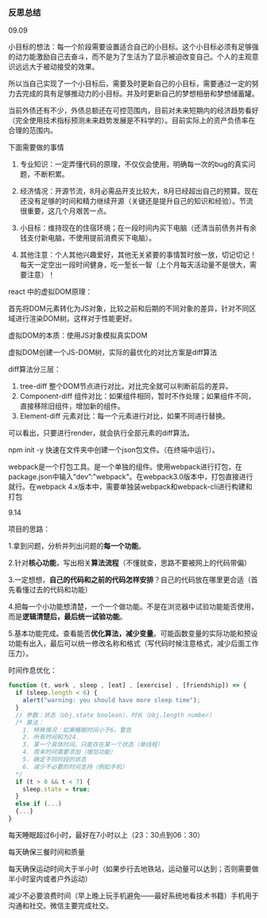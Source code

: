 ### 反思总结

09.09

小目标的想法：每一个阶段需要设置适合自己的小目标。这个小目标必须有足够强的动力能激励自己去奋斗，而不是为了生活为了显示被迫改变自己。个人的主观意识远远大于被动接受的效果。

所以当自己实现了一个小目标后，需要及时更新自己的小目标，需要通过一定的努力去完成的具有足够推动力的小目标。并及时更新自己的梦想相册和梦想储蓄罐。

当前外债还有不少，外债总额还在可控范围内，目前对未来短期内的经济趋势看好（完全使用技术指标预测未来趋势发展是不科学的）。目前实际上的资产负债率在合理的范围内。

下面需要做的事情

1. 专业知识：一定弄懂代码的原理，不仅仅会使用，明确每一次的bug的真实问题，不断积累。

2. 经济情况：开源节流，8月必需品开支比较大，8月已经超出自己的预算。现在还没有足够的时间和精力继续开源（关键还是提升自己的知识和经验）。节流很重要，这几个月艰苦一点。

3. 小目标：维持现在的住宿环境；在一段时间内买下电脑（还清当前债务并有余钱支付新电脑，不使用提前消费买下电脑）。

4. 其他注意：个人其他兴趣爱好，其他无关紧要的事情暂时放一放，切记切记！每天一定空出一段时间健身，吃一堑长一智（上个月每天活动量不是很大，需要注意）！

react 中的虚拟DOM原理：

首先将DOM元素转化为JS对象，比较之前和后期的不同对象的差异，针对不同区域进行渲染DOM树。这样对于性能更好。

虚拟DOM的本质：使用JS对象模拟真实DOM

虚拟DOM创建一个JS-DOM树，实际的最优化的对比方案是diff算法

diff算法分三层：

1. tree-diff 整个DOM节点进行对比，对比完全就可以判断前后的差异。
2. Component-diff 组件对比：如果组件相同，暂时不作处理；如果组件不同，直接移除旧组件，增加新的组件。
3. Element-diff 元素对比：每一个元素进行对比，如果不同进行替换。

可以看出，只要进行render，就会执行全部元素的diff算法。

npm init -y 快速在文件夹中创建一个json包文件。（在终端中运行）。

webpack是一个打包工具。是一个单独的组件。使用webpack进行打包，在package.json中输入“dev”:"webpack"。在webpack3.0版本中，打包直接进行就行。在webpack 4.x版本中，需要单独装webpack和webpack-cli进行构建和打包



9.14

项目的思路：

1.拿到问题，分析并列出问题的**每一个功能**。

2.针对**核心功能**，写出相关**算法流程**（不懂就查，思路不要被网上的代码带偏）

3.一定想想，**自己的代码和之前的代码怎样安排**？自己的代码放在哪里更合适（首先看懂过去的代码和功能）

4.把每一个小功能想清楚，一个一个做功能。不是在浏览器中试验功能能否使用，而是**逻辑清楚后，最后统一试验功能**。

5.基本功能完成。查看能否**优化算法，减少变量**。可能函数变量的实际功能和预设功能有出入，最后可以统一修改名称和格式（写代码时候注意格式，减少后面工作压力）。



时间作息优化：

```js
function (t, work , sleep , [eat] , [exercise] , [friendship]) => {
  if (sleep.length < 6) {
    alert("warning: you should have more sleep time");
  }
  // 参数：状态（obj.state boolean），时长（obj.length number）
  /* 算法：
    1. 特殊情况：如果睡眠时间小于6，警告
    2. 所有时间和为24.
    3. 某一个具体时间，只能存在某一个状态（单线程）
    4. 周末时间需要添加（增加功能）
    5. 确定不同时段的状态
    6. 减少不必要的时间支持（例如手机）
  */
  if (t > 0 && t < 7) {
    sleep.state = true;
  }
  else if (...)
  {...}
}
```



每天睡眠超过6小时，最好在7小时以上（23：30点到06：30）

每天确保三餐时间和质量

每天确保运动时间大于半小时（如果步行去地铁站，运动量可以达到；否则需要做半小时室内或者户外运动）

减少不必要浪费时间（早上晚上玩手机避免——最好系统地看技术书籍）手机用于沟通和社交。微信主要完成社交。
